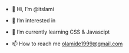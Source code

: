 - 👋 Hi, I’m @itslami
- 👀 I’m interested in 
- 🌱 I’m currently learning CSS & Javascipt

- 📫 How to reach me olamide1999@gmail.com

<!---
itslami/itslami is a ✨ special ✨ repository because its `README.md` (this file) appears on your GitHub profile.
You can click the Preview link to take a look at your changes.
--->
